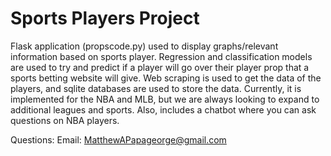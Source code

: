 # Sports Players Project
Flask application (propscode.py) used to display graphs/relevant information based on sports player. Regression and classification models are used to try and predict if a player will go over their player prop that a sports betting website will give. Web scraping is used to get the data of the players, and sqlite databases are used to store the data. Currently, it is implemented for the NBA and MLB, but we are always looking to expand to additional leagues and sports. Also, includes a chatbot where you can ask questions on NBA players.

Questions:
Email: MatthewAPapageorge@gmail.com
